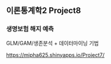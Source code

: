 
## 이론통계학2 Project8

### 생명보험 해지 예측

GLM/GAM/생존분석 + 데이터마이닝 기법

https://mipha625.shinyapps.io/Project7/


